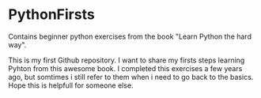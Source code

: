 # PythonFirsts
Contains beginner python exercises from the book "Learn Python the hard way".

This is my first Github repository. 
I want to share my firsts steps learning Pyhton from this awesome book.
I completed this exercises a few years ago, but somtimes i still refer to them when i need to go back to the basics. 
Hope this is helpfull for someone else.
